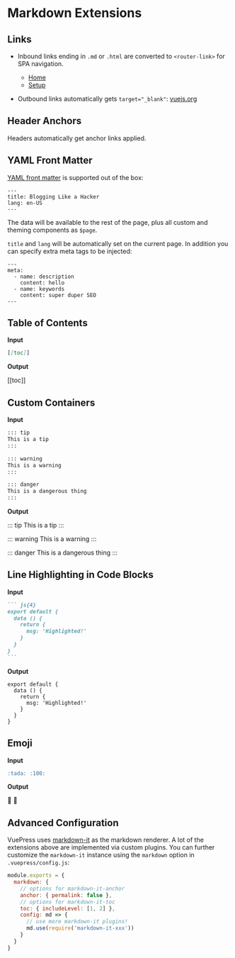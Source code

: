 # Markdown Extensions

## Links

- Inbound links ending in `.md` or `.html` are converted to `<router-link>` for SPA navigation.

  - [Home](/)
  - [Setup](./setup.md#quickstart)

- Outbound links automatically gets `target="_blank"`: [vuejs.org](https://vuejs.org)

## Header Anchors

Headers automatically get anchor links applied.

## YAML Front Matter

[YAML front matter](https://jekyllrb.com/docs/frontmatter/) is supported out of the box:

```
---
title: Blogging Like a Hacker
lang: en-US
---
```

The data will be available to the rest of the page, plus all custom and theming components as `$page`.

`title` and `lang` will be automatically set on the current page. In addition you can specify extra meta tags to be injected:

```
---
meta:
  - name: description
    content: hello
  - name: keywords
    content: super duper SEO
---
```

## Table of Contents

**Input**

``` markdown
[[toc]]
```

**Output**

[[toc]]

## Custom Containers

**Input**

``` markdown
::: tip
This is a tip
:::

::: warning
This is a warning
:::

::: danger
This is a dangerous thing
:::
```

**Output**

::: tip
This is a tip
:::

::: warning
This is a warning
:::

::: danger
This is a dangerous thing
:::

## Line Highlighting in Code Blocks

**Input**

```` markdown
``` js{4}
export default {
  data () {
    return {
      msg: 'Highlighted!'
    }
  }
}
```
````

**Output**

``` js{4}
export default {
  data () {
    return {
      msg: 'Highlighted!'
    }
  }
}
```

## Emoji

**Input**

``` markdown
:tada: :100:
```

**Output**

:tada: :100:

## Advanced Configuration

VuePress uses [markdown-it]() as the markdown renderer. A lot of the extensions above are implemented via custom plugins. You can further customize the `markdown-it` instance using the `markdown` option in `.vuepress/config.js`:

``` js
module.exports = {
  markdown: {
    // options for markdown-it-anchor
    anchor: { permalink: false },
    // options for markdown-it-toc
    toc: { includeLevel: [1, 2] },
    config: md => {
      // use more markdown-it plugins!
      md.use(require('markdown-it-xxx'))
    }
  }
}
```
